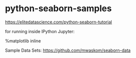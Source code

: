 # python-seaborn-samples

https://elitedatascience.com/python-seaborn-tutorial

for running inside IPython Jupyter:

%matplotlib inline

Sample Data Sets: https://github.com/mwaskom/seaborn-data

